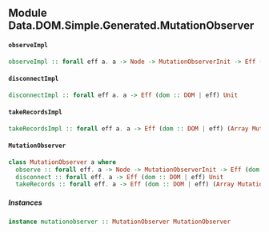 ## Module Data.DOM.Simple.Generated.MutationObserver

#### `observeImpl`

``` purescript
observeImpl :: forall eff a. a -> Node -> MutationObserverInit -> Eff (dom :: DOM | eff) Unit
```

#### `disconnectImpl`

``` purescript
disconnectImpl :: forall eff a. a -> Eff (dom :: DOM | eff) Unit
```

#### `takeRecordsImpl`

``` purescript
takeRecordsImpl :: forall eff a. a -> Eff (dom :: DOM | eff) (Array MutationRecord)
```

#### `MutationObserver`

``` purescript
class MutationObserver a where
  observe :: forall eff. a -> Node -> MutationObserverInit -> Eff (dom :: DOM | eff) Unit
  disconnect :: forall eff. a -> Eff (dom :: DOM | eff) Unit
  takeRecords :: forall eff. a -> Eff (dom :: DOM | eff) (Array MutationRecord)
```

##### Instances
``` purescript
instance mutationobserver :: MutationObserver MutationObserver
```


